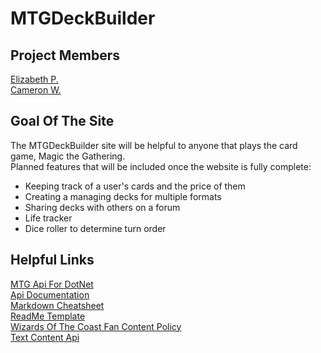 # MTGDeckBuilder
## Project Members
[Elizabeth P.](https://github.com/ElizabethK9)   
[Cameron W.](https://github.com/cameronwhite4121)
## Goal Of The Site
The MTGDeckBuilder site will be helpful to anyone that plays the card game, Magic the Gathering.   
Planned features that will be included once the website is fully complete:
- Keeping track of a user's cards and the price of them
- Creating a managing decks for multiple formats
- Sharing decks with others on a forum
- Life tracker
- Dice roller to determine turn order

## Helpful Links
[MTG Api For DotNet](https://github.com/MagicTheGathering/mtg-sdk-dotnet)   
[Api Documentation](https://docs.magicthegathering.io/)   
[Markdown Cheatsheet](https://github.com/adam-p/markdown-here/wiki/markdown-cheatsheet)   
[ReadMe Template](https://github.com/othneildrew/Best-README-Template)     
[Wizards Of The Coast Fan Content Policy](https://company.wizards.com/en/legal/fancontentpolicy)   
[Text Content Api](https://learn.microsoft.com/en-us/azure/ai-services/content-safety/quickstart-text?tabs=visual-studio%2Cwindows&pivots=programming-language-csharp)
